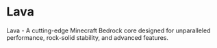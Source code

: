 # Lava
Lava - A cutting-edge Minecraft Bedrock core designed for unparalleled performance, rock-solid stability, and advanced features.
